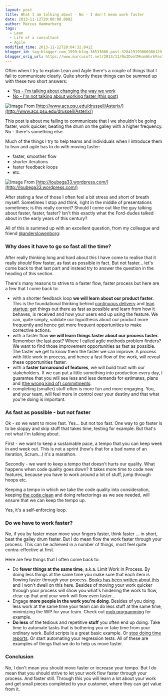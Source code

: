 ```yaml
---
layout: post
title: What I am talking about - No - I don't mean work faster
date: 2013-11-12T20:00:00.000Z
author: Marcus Hammarberg
tags:
  - Lean
  - Life of a consultant
  - Agile
modified_time: 2013-11-12T20:04:32.841Z
blogger_id: tag:blogger.com,1999:blog-36533086.post-328419199866986129
blogger_orig_url: https://www.marcusoft.net/2013/11/NoIDontMeanWorkFaster.html
---
```


Often when I try to explain Lean and Agile there's a couple of things that I fail to communicate clearly. Quite shortly these things can be summed up with these two short answers:

- [Yes - I'm talking about changing the way we work](https://www.marcusoft.net/2013/10/YesITalkAboutChange.html)
- [No - I'm not talking about working faster (this post)](https://www.marcusoft.net/2013/11/NoIDontMeanWorkFaster.html)

![Image](http://www.acs.psu.edu/drussell/Asterix/images/drum-row-1.jpg)
From [http://www.acs.psu.edu/drussell/Asterix/](http://www.acs.psu.edu/drussell/Asterix/)

This post is about me failing to communicate that I we shouldn't be going faster, work quicker, beating the drum on the galley with a higher frequency. No - there's something else.

Much of the things I try to help teams and individuals when I introduce them to lean and agile has to do with moving faster:

- faster, smoother flow
- shorter iterations
- faster feedback loops
- etc.

![Image](http://loubega33.files.wordpress.com/2011/01/modern-times026.jpg)
From [http://loubega33.wordpress.com/](http://loubega33.wordpress.com/)

After stating a few of those I often feel a bit stress and short of breath myself. Sometimes I stop and think, right in the middle of presentations sometimes; is this really correct? Should I come out like the guy talking about faster, faster, faster? Isn't this exactly what the Ford-dudes talked about in the early years of this century?

All of this is summed up with an excellent question, from my colleague and friend [@anderslowenborg](https://twitter.com/anderslowenborg):

### Why does it have to go so fast all the time?

After really thinking long and hard about this I have come to realise that it really *should* flow faster, as fast as possible in fact. But not faster... let's come back to that last part and instead try to answer the question in the heading of this section.

There's many reasons to strive to a faster flow, faster process but here are a few that I come back to:

- with a shorter feedback loop **we will learn about our product faster.** This is the foundational thinking behind [continuous delivery](http://continuousdelivery.com/) and [lean startup](http://theleanstartup.com/); get things out there as fast as possible and learn from how it behaves, is received and how your users end up using the feature. We can, quite simply, validate our hypothesis about our product more frequently and hence get more frequent opportunities to make corrective actions.
- with a faster flow **we will learn things faster about our process faster.** Remember the [last post](https://www.marcusoft.net/2013/10/YesITalkAboutChange.html)? Where I called agile methods problem finders? We want to find those improvement opportunities as fast as possible. The faster we get to know them the faster we can improve. A process with little work in process, and hence a fast flow of the work, will reveal these opportunities faster.  
- with a **faster turnaround of features**, we will build trust with our stakeholders. If we can put a little something into production every day, I guarantee that you will see less and less demands for estimates, plans and [(the wrong kind of) commitments](https://www.marcusoft.net/2013/09/commitment-can-only-emerge-it-can-be.html).
- completing (smaller) stuff often is more fun and more engaging. You, and your team, will feel more in control over your destiny and that what you're doing is important.

### As fast as possible - but not faster

Ok - so we want to move fast. Yes... but not too fast. One way to go faster is to be sloppy and skip stuff that takes time, testing for example. But that's not what I'm talking about.

First - we want to keep a sustainable pace, a tempo that you can keep week in and week out. This is not a sprint (how's that for a bad name of an iteration, Scrum...) it's a marathon.

Secondly - we want to keep a tempo that doesn't hurts our quality. What happens when code quality goes down? It takes more time to code new features, because you have to work around a lot of stuff, jump through hoops etc.

Keeping a tempo in which we take the code quality into consideration, keeping [the code clean](http://www.amazon.com/Clean-Code-Handbook-Software-Craftsmanship/dp/0132350882) and doing refactorings as we see needed, will ensure that we can keep the tempo up.

Yes, it's a self-enforcing loop.

### Do we have to work faster?

No, if you by faster mean move your fingers faster, think faster ... in short, beat the galley drum faster. But I do mean flow the work faster through your process. This can be achieved in a number of things, most feel quite contra-effective at first.

Here are few things that I often come back to:  

- Do **fewer things at the same time**, a.k.a. Limit Work in Process. By doing less things at the same time you make sure that each item is flowing faster through your process. [Books has been written about this](http://bit.ly/theKanbanBook) and I won't dwell on this here. Besides of moving your work quicker through your process will show you what's hindering the work to flow, clear up that and your work will flow even faster...
- Engage **more people in the work you're doing**. Besides of you doing less work at the same time your team can do less stuff at the same time, minimizing the WIP for your team. Check out [mob programming](http://codebetter.com/marcushammarberg/2013/08/06/mob-programming/) for example.
- **Do less** of the tedious and repetitive **stuff** you often end up doing. Take time to automate tasks that is bothering you or take time from your ordinary work. Build scripts is a great basic example. Or [stop doing time reports](http://blog.crisp.se/2010/10/26/henrikkniberg/1288048980000). Or start automating your regression tests. All of these are examples of things that we do to help us move faster.

### Conclusion

No, I don't mean you should move faster or increase your tempo. But I do mean that you should strive to let your work flow faster through your process. And faster still. Through this you will learn a lot about your work and get small pieces completed to your customer, where they can get value from it.
